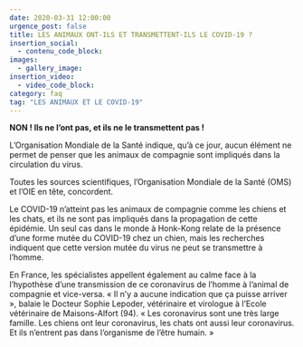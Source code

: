 ```yaml
---
date: 2020-03-31 12:00:00
urgence_post: false
title: LES ANIMAUX ONT-ILS ET TRANSMETTENT-ILS LE COVID-19 ?
insertion_social:
  - contenu_code_block:
images:
  - gallery_image:
insertion_video:
  - video_code_block:
category: faq
tag: "LES ANIMAUX ET LE COVID-19"
---
```


**NON \! Ils ne l’ont pas, et ils ne le transmettent pas \!**

L’Organisation Mondiale de la Sant&eacute; indique, qu’&agrave; ce jour, aucun &eacute;l&eacute;ment ne permet de penser que les animaux de compagnie sont impliqu&eacute;s dans la circulation du virus.

Toutes les sources scientifiques, l’Organisation Mondiale de la Sant&eacute; (OMS) et l’OIE en t&ecirc;te, concordent.

Le COVID-19 n’atteint pas les animaux de compagnie comme les chiens et les chats, et ils ne sont pas impliqu&eacute;s dans la propagation de cette &eacute;pid&eacute;mie. Un seul cas dans le monde &agrave; Honk-Kong relate de la pr&eacute;sence d’une forme mut&eacute;e du COVID-19 chez un chien, mais les recherches indiquent que cette version mut&eacute;e du virus ne peut se transmettre &agrave; l’homme.

En France, les sp&eacute;cialistes appellent &eacute;galement au calme face &agrave; la l’hypoth&egrave;se d’une transmission de ce coronavirus de l’homme &agrave; l’animal de compagnie et vice-versa. &laquo; Il n’y a aucune indication que &ccedil;a puisse arriver &raquo;, balaie le Docteur Sophie Lepoder, v&eacute;t&eacute;rinaire et virologue &agrave; l’Ecole v&eacute;t&eacute;rinaire de Maisons-Alfort (94). &laquo; Les coronavirus sont une tr&egrave;s large famille. Les chiens ont leur coronavirus, les chats ont aussi leur coronavirus. Et ils n’entrent pas dans l’organisme de l’&ecirc;tre humain. &raquo;
